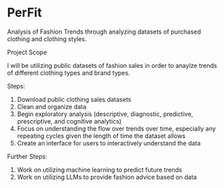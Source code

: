 # PerFit
Analysis of Fashion Trends through analyzing datasets of purchased clothing and clothing styles.

Project Scope

I will be utilizing public datasets of fashion sales in order to anaylze trends of different clothing types and brand types. 

Steps:
1. Download public clothing sales datasets
2. Clean and organize data
3. Begin exploratory analysis (descriptive, diagnostic, predictive, prescriptive, and cognitive analytics)
4. Focus on understanding the flow over trends over time, especially any repeating cycles given the length of time the dataset allows
5. Create an interface for users to interactively understand the data

Further Steps:
1. Work on utilizing machine learning to predict future trends
2. Work on utilizing LLMs to provide fashion advice based on data
